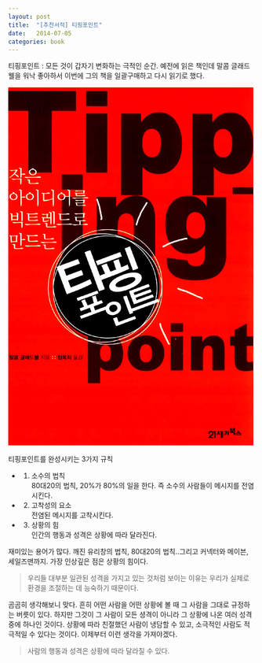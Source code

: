 ```yaml
---
layout: post
title:  "[추천서적] 티핑포인트"
date:   2014-07-05
categories: book
---
```


티핑포인트 : 모든 것이 갑자기 변화하는 극적인 순간.
예전에 읽은 책인데 말콤 글래드웰을 워낙 좋아하서 이번에 그의 책을 일괄구매하고 다시 읽기로 했다.  

![tippingpoint](/assets/images/tippingpoint.jpg)

티핑포인트를 완성시키는 3가지 규칙

- 1) 소수의 법칙  
80대20의 법칙, 20%가 80%의 일을 한다. 즉 소수의 사람들이 메시지를 전염시킨다.

- 2) 고착성의 요소  
전염된 메시지를 고착시킨다.

- 3) 상황의 힘  
인간의 행동과 성격은 상황에 따라 달라진다.

재미있는 용어가 많다. 깨진 유리창의 법칙, 80대20의 법칙..그리고 커넥터와 메이븐, 세일즈맨까지.
가장 인상깊은 점은 상황의 힘이다.

>우리들 대부분 일관된 성격을 가지고 있는 것처럼 보이는 이유는 우리가 실제로 환경을 조절하는 데 능숙하기 때문이다.

곰곰히 생각해보니 맞다. 흔히 어떤 사람을 어떤 상황에 볼 때 그 사람을 그대로 규정하는 버릇이 있다. 하지만 그것이 그 사람이 모든 셩격이 아니라 그 상황에 나온 여러 성격중에 하나인 것이다. 상황에 따라 친절했던 사람이 냉담할 수 있고, 소극적인 사람도 적극적일 수 있다는 것이다.
이제부터 이런 생각을 가져야겠다.

>사람의 행동과 성격은 상황에 따라 달라질 수 있다.
